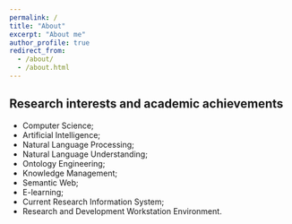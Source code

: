 ```yaml
---
permalink: /
title: "About"
excerpt: "About me"
author_profile: true
redirect_from: 
  - /about/
  - /about.html
---
```


## Research interests and academic achievements
* Computer Science;
* Artificial Intelligence;
* Natural Language Processing;
* Natural Language Understanding;
* Ontology Engineering;
* Knowledge Management;
* Semantic Web;
* E-learning;
* Current Research Information System;
* Research and Development Workstation Environment.

